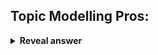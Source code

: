 ## Topic Modelling Pros:
<details>
<summary><b>Reveal answer</b></summary>
Language agnostic algorithm!<br>No need to know what the topics are in advarnced<br>Quick and common way to summarise lots of text; e.g. ""this artical is 60% spots 40% education""
</details>
